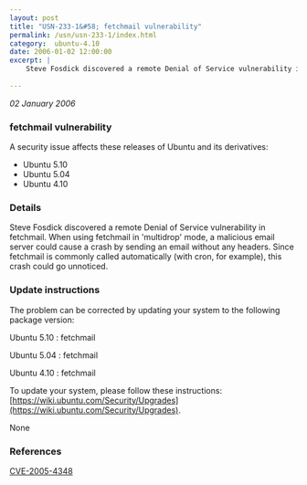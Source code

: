 ```yaml
---
layout: post
title: "USN-233-1&#58; fetchmail vulnerability"
permalink: /usn/usn-233-1/index.html
category:  ubuntu-4.10
date: 2006-01-02 12:00:00
excerpt: |
    Steve Fosdick discovered a remote Denial of Service vulnerability in fetchmail. When using fetchmail in &#39;multidrop&#39; mode, a malicious email server could cause a crash by sending an email without any headers. Since fetchmail is commonly called automatically (with cron, for example), this crash could go unnoticed.
    
--- 
```

 
 

*02 January 2006*

### fetchmail vulnerability

A security issue affects these releases of Ubuntu and its derivatives:

* Ubuntu 5.10
* Ubuntu 5.04
* Ubuntu 4.10

### Details

Steve Fosdick discovered a remote Denial of Service vulnerability in fetchmail. When using fetchmail in &#39;multidrop&#39; mode, a malicious email server could cause a crash by sending an email without any headers. Since fetchmail is commonly called automatically (with cron, for example), this crash could go unnoticed.

### Update instructions

The problem can be corrected by updating your system to the following package version:

Ubuntu 5.10
 : fetchmail 

Ubuntu 5.04
 : fetchmail 

Ubuntu 4.10
 : fetchmail 

To update your system, please follow these instructions: [https://wiki.ubuntu.com/Security/Upgrades](https://wiki.ubuntu.com/Security/Upgrades).

None

### References

 
 [CVE-2005-4348](http://people.ubuntu.com/~ubuntu-security/cve/CVE-2005-4348)
 


